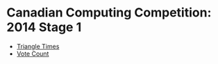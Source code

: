 # Canadian Computing Competition: 2014 Stage 1

* [Triangle Times][]
* [Vote Count][]

[Triangle Times]: http://www.dmoj.ca/problem/ccc14j1
[Vote Count]:     http://www.dmoj.ca/problem/ccc14j2
